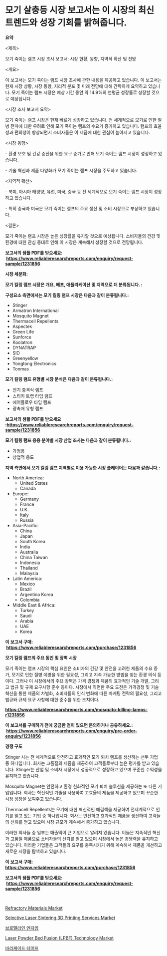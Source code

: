 <p><h1>모기 살충등 시장 보고서는 이 시장의 최신 트렌드와 성장 기회를 밝혀줍니다.</h1></p><p><strong>요약</strong></p>
<p><p><제목></p><p>모기 죽이는 램프 시장 조사 보고서: 시장 현황, 동향, 지역적 확산 및 전망</p><p><개요></p><p>이 보고서는 모기 죽이는 램프 시장 조사에 관한 내용을 제공하고 있습니다. 이 보고서는 현재 시장 상황, 시장 동향, 지리적 분포 및 미래 전망에 대해 간략하게 요약하고 있습니다. 모기 죽이는 램프 시장은 예상 기간 동안 약 14.9%의 연평균 성장률로 성장할 것으로 예상됩니다.</p><p><시장 조사 보고서 요약></p><p>모기 죽이는 램프 시장은 현재 빠르게 성장하고 있습니다. 전 세계적으로 모기로 인한 질병 전파에 대한 우려로 인해 모기 죽이는 램프의 수요가 증가하고 있습니다. 램프의 효율성과 편의성이 향상되면서 소비자들은 이 제품에 대한 관심이 높아지고 있습니다.</p><p><시장 동향></p><p>- 환경 보호 및 건강 증진을 위한 요구 증가로 인해 모기 죽이는 램프 시장이 성장하고 있습니다.</p><p>- 기술 혁신과 제품 다양화가 모기 죽이는 램프 시장을 주도하고 있습니다.</p><p><지역적 확산></p><p>- 북미, 아시아 태평양, 유럽, 미국, 중국 등 전 세계적으로 모기 죽이는 램프 시장이 성장하고 있습니다.</p><p>- 특히 중국과 미국은 모기 죽이는 램프의 주요 생산 및 소비 시장으로 부상하고 있습니다.</p><p><결론></p><p>모기 죽이는 램프 시장은 높은 성장률을 유지할 것으로 예상됩니다. 소비자들의 건강 및 환경에 대한 관심 증대로 인해 이 시장은 계속해서 성장할 것으로 전망됩니다.</p></p>
<p><strong>보고서의 샘플 PDF를 받으세요: &nbsp;<a href="https://www.reliableresearchreports.com/enquiry/request-sample/1231856">https://www.reliableresearchreports.com/enquiry/request-sample/1231856</a></strong></p>
<p><strong>시장 세분화:</strong></p>
<p><strong> 모기 킬링 램프 시장은 개요, 배포, 애플리케이션 및 지역으로 더 분류됩니다. :</strong></p>
<p><strong>구성요소 측면에서는 모기 킬링 램프 시장은 다음과 같이 분류됩니다.:</strong></p>
<p><ul><li>Stinger</li><li>Armatron International</li><li>Mosquito Magnet</li><li>Thermacell Repellents</li><li>Aspectek</li><li>Green Life</li><li>Sunforce</li><li>Koolatron</li><li>DYNATRAP</li><li>SID</li><li>Greenyellow</li><li>Yongtong Electronics</li><li>Tonmas</li></ul></p>
<p><strong> 모기 킬링 램프 유형별 시장 분석은 다음과 같이 분류됩니다.:</strong></p>
<p><ul><li>전기 충격식 램프</li><li>스티키 트랩 타입 램프</li><li>에어플로우 타입 램프</li><li>광촉매 유형 램프</li></ul></p>
<p><strong>보고서의 샘플 PDF를 받으세요 :<a href="https://www.reliableresearchreports.com/enquiry/request-sample/1231856">https://www.reliableresearchreports.com/enquiry/request-sample/1231856</a></strong></p>
<p><strong> 모기 킬링 램프 응용 분야별 시장 산업 조사는 다음과 같이 분류됩니다.:</strong></p>
<p><ul><li>가정용</li><li>상업적 용도</li></ul></p>
<p><strong>지역 측면에서 모기 킬링 램프 지역별로 이용 가능한 시장 플레이어는 다음과 같습니다.:</strong></p>
<p><ul>
    <li>
        North America:
        <ul>
            <li>United States</li>
            <li>Canada</li>
        </ul>
    </li>
    <li>
        Europe:
        <ul>
            <li>Germany</li>
            <li>France</li>
            <li>U.K.</li>
            <li>Italy</li>
            <li>Russia</li>
        </ul>
    </li>
    <li>
        Asia-Pacific:
        <ul>
            <li>China</li>
            <li>Japan</li>
            <li>South Korea</li>
            <li>India</li>
            <li>Australia</li>
            <li>China Taiwan</li>
            <li>Indonesia</li>
            <li>Thailand</li>
            <li>Malaysia</li>
        </ul>
    </li>
    <li>
        Latin America:
        <ul>
            <li>Mexico</li>
            <li>Brazil</li>
            <li>Argentina Korea</li>
            <li>Colombia</li>
        </ul>
    </li>
    <li>
        Middle East & Africa:
        <ul>
            <li>Turkey</li>
            <li>Saudi</li>
            <li>Arabia</li>
            <li>UAE</li>
            <li>Korea</li>
        </ul>
    </li>
    </ul></p>
<p><strong>이 보고서 구매: &nbsp;<a href="https://www.reliableresearchreports.com/purchase/1231856">https://www.reliableresearchreports.com/purchase/1231856</a></strong></p>
<p><strong>모기 킬링 램프의 주요 동인 및 장벽 시장</strong></p>
<p><p>모기 죽이는 램프 시장의 핵심 요인은 소비자의 건강 및 안전을 고려한 제품의 수요 증가, 모기로 인한 질병 예방을 위한 필요성, 그리고 지속 가능한 방법을 찾는 환경 의식 등이다. 그러나 이 시장에서의 주요 장벽은 가격 경쟁과 제품의 효과적인 기술 개발, 그리고 법규 및 규제 요구사항 준수 등이다. 시장에서 직면한 주요 도전은 가격경쟁 및 기술 혁신을 통한 제품의 차별화, 소비자들의 인식 변화에 따른 마케팅 전략의 필요성, 그리고 법규와 규제 요구 사항에 대한 준수를 위한 조치이다.</p></p>
<p><strong><a href="https://www.reliableresearchreports.com/mosquito-killing-lamps-r1231856">https://www.reliableresearchreports.com/mosquito-killing-lamps-r1231856</a></strong></p>
<p><strong>이 보고서를 구매하기 전에 궁금한 점이 있으면 문의하거나 공유하세요.: &nbsp;<a href="https://www.reliableresearchreports.com/enquiry/pre-order-enquiry/1231856">https://www.reliableresearchreports.com/enquiry/pre-order-enquiry/1231856</a></strong></p>
<p><strong>경쟁 구도</strong></p>
<p><p>Stinger 사는 전 세계적으로 안전하고 효과적인 모기 퇴치 램프를 생산하는 선두 기업 중 하나입니다. 회사는 고품질의 제품을 제공하여 고객들로부터 높은 평가를 받고 있습니다. Stinger는 산업 및 소비자 시장에서 성공적으로 성장하고 있으며 꾸준한 수익성을 유지하고 있습니다.</p><p>Mosquito Magnet는 안전하고 환경 친화적인 모기 퇴치 솔루션을 제공하는 또 다른 기업입니다. 회사는 혁신적인 기술을 사용하여 고효율의 제품을 제공하고 있으며 꾸준한 시장 성장을 보여주고 있습니다.</p><p>Thermacell Repellents는 모기에 대한 혁신적인 해결책을 제공하여 전세계적으로 인기를 얻고 있는 기업 중 하나입니다. 회사는 안전하고 효과적인 제품을 생산하여 고객들의 신뢰를 얻고 있으며 시장 규모가 계속해서 증가하고 있습니다.</p><p>이러한 회사들 중 일부는 매출액이 큰 기업으로 알려져 있습니다. 이들은 지속적인 혁신과 고품질 제품으로 소비자들의 신뢰를 얻고 있으며 시장에서 높은 경쟁력을 유지하고 있습니다. 이러한 기업들은 고객들의 요구를 충족시키기 위해 계속해서 제품을 개선하고 새로운 시장을 탐색하고 있습니다.</p></p>
<p><strong>이 보고서 구매: &nbsp; <a href="https://www.reliableresearchreports.com/purchase/1231856">https://www.reliableresearchreports.com/purchase/1231856</a></strong></p>
<p><strong>보고서의 샘플 PDF를 받으세요: &nbsp;<a href="https://www.reliableresearchreports.com/enquiry/request-sample/1231856">https://www.reliableresearchreports.com/enquiry/request-sample/1231856</a></strong><strong></strong></p>
<p>&nbsp;</p>
<p><p><a href="https://www.linkedin.com/pulse/refractory-materials-market-insights-players-forecast-till-2031-eu2te">Refractory Materials Market</a></p><p><a href="https://github.com/nathandecarvalho/Market-Research-Report-List-3/blob/main/selective-laser-sintering-3d-printing-services-market.md">Selective Laser Sintering 3D Printing Services Market</a></p><p><a href="https://github.com/JackieFauhey9089475/Market-Research-Report-List-1/blob/main/226014161652.md">브로멜라인 엔자임</a></p><p><a href="https://github.com/julyju69/Market-Research-Report-List-3/blob/main/laser-powder-bed-fusion-lpbf-technology-market.md">Laser Powder Bed Fusion (LPBF) Technology Market</a></p><p><a href="https://github.com/Howaoole34545/Market-Research-Report-List-1/blob/main/761114461651.md">바리케이드 테이프</a></p></p>
